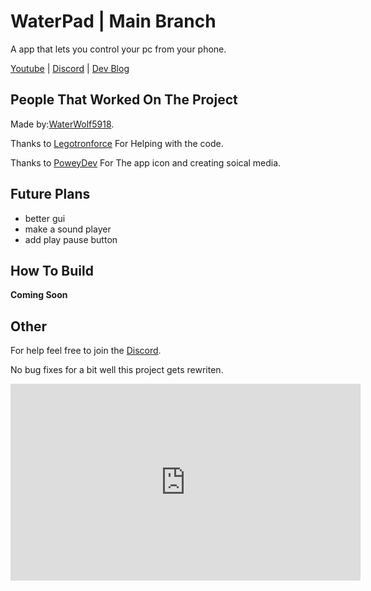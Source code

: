 # WaterPad | Main Branch
A app that lets you control your pc from your phone.

[Youtube](https://www.youtube.com/channel/UCY-1AjoxZ-Fd0aEnKEanO_w) | [Discord](https://discord.gg/DYsdj72CSm) | [Dev Blog](https://waterwolf5918.github.io/WaterPad-New/)

## People That Worked On The Project

Made by:[WaterWolf5918](https://github.com/WaterWolf5918).

Thanks to [Legotronforce](https://github.com/LegotronForce) For Helping with the code.

Thanks to [PoweyDev](https://github.com/PoweyDev) For The app icon and creating soical media.


## Future Plans
- better gui 
- make a sound player
- add play pause button

## How To Build
**Coming Soon**

## Other
For help feel free to join the [Discord](https://discord.gg/DYsdj72CSm).

No bug fixes for a bit well this project gets rewriten.
<iframe width="560" height="315" src="https://www.youtube.com/embed/CrYbfB4LWcc" title="YouTube video player" frameborder="0" allow="accelerometer; autoplay; clipboard-write; encrypted-media; gyroscope; picture-in-picture" allowfullscreen></iframe>
